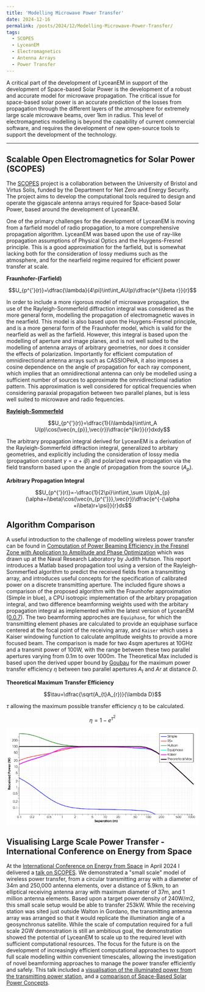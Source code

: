 ```yaml
---
title: 'Modelling Microwave Power Transfer'
date: 2024-12-16
permalink: /posts/2024/12/Modelling-Microwave-Power-Transfer/
tags:
  - SCOPES
  - LyceanEM
  - Electromagnetics
  - Antenna Arrays
  - Power Transfer
---
```


A critical part of the development of LyceanEM in support of the development of Space-based Solar Power is the development of a robust and accurate model for microwave propagation. The critical issue for space-based solar power is an accurate prediction of the losses from propagation through the different layers of the atmosphere for extremely large scale microwave beams, over 1km in radius. This level of electromagnetics modelling is beyond the capability of current commercial software, and requires the development of new open-source tools to support the development of the technology.

-------------

Scalable Open Electromagnetics for Solar Power (SCOPES)
------------------------------------------------------------

The [SCOPES](https://www.bristol.ac.uk/news/2023/june/space-solar-project.html) project is a collaboration between the University of Bristol and Virtus Solis, funded by the Department for Net Zero and Energy Security. The project aims to develop the computational tools required to design and operate the gigascale antenna arrays required for Space-based Solar Power, based around the development of LyceanEM.

One of the primary challenges for the development of LyceanEM is moving from a farfield model of radio propagation, to a more comprehensive propagation algorithm. LyceanEM was based upon the use of ray-like propagation assumptions of Physical Optics and the Huygens-Fresnel principle. This is a good approximation for the farfield, but is somewhat lacking both for the consideration of lossy mediums such as the atmosphere, and for the nearfield regime required for efficient power transfer at scale.

**Fraunhofer-(Farfield)**

$$U_{p^{'}(r)}=\dfrac{\lambda}{4\pi}\int\int_AU(p)\dfrac{e^{j\beta r}}{r}$$

In order to include a more rigorous model of microwave propagation, the use of the Rayleigh-Sommerfeld diffraction integral was considered as the more general form, modelling the propagation of electromagnetic waves in the nearfield. This model is also based upon the Huygens-Fresnel principle, and is a more general form of the Fraunhofer model, which is valid for the nearfield as well as the farfield. However, this integral is based upon the modelling of aperture and image planes, and is not well suited to the modelling of antenna arrays of arbitrary geometries, nor does it consider the effects of polarization. Importantly for efficient computation of omnidirectional antenna arrays such as CASSIOPeiA, it also imposes a cosine dependence on the angle of propagation for each ray component, which implies that an omnidirectional antenna can only be modelled using a sufficient number of sources to approximate the omnidirectional radiation pattern. This approximation is well considered for optical frequencies when considering paraxial propagation between two parallel planes, but is less well suited to microwave and radio fequencies.

**[Rayleigh-Sommerfeld](https://en.wikipedia.org/wiki/Fresnel_diffraction)**

$$U_{p^{'}(r)}=\dfrac{1}{i\lambda}\int\int_A U(p)\cos(\vec{n_{p}},\vec{r})\dfrac{e^{ikr}}{r}dxdy$$

The arbitrary propagation integral derived for LyceanEM is a derivation of the Rayleigh-Sommerfeld diffraction integral, generalized to arbitary geometries, and explicitly including the consideration of lossy media (propagation constant $\gamma=\alpha+i\beta$) and polarized wave propagation via the field transform based upon the angle of propagation from the source ($A_{p}$). 

**Arbitrary Propagation Integral**

$$U_{p^{'}(r)}=-\dfrac{1}{2\pi}\int\int_\sum U(p)A_{p}(\alpha+i\beta)\cos(\vec{n_{p^{'}}},\vec{r})\dfrac{e^{-(\alpha +i\beta)r+\psi}}{r}ds$$

Algorithm Comparison
----------------------
A useful introduction to the challenge of modelling wireless power transfer can be found in 
[Computation of Power Beaming Efficiency
in the Fresnel Zone with Application to
Amplitude and Phase Optimization](https://apps.dtic.mil/sti/trecms/pdf/AD1128170.pdf) which was drawn up at the Naval Research Laboratory by Judith Hutson. This report introduces a Matlab based propagation tool using a version of the Rayleigh-Sommerfled algorithm to predict the received fields from a transmitting array, and introduces useful concepts for the specification of calibrated power on a discrete transmitting aperture.  The included figure shows a comparison of the proposed algorithm with the Fraunhofer approximation (Simple in blue), a CPU isotropic implementation of the arbitary propagation integral, and two difference beamforming weights used with the arbitary propagation integral as implemented within the latest version of LyceanEM ([0.0.7](https://github.com/LyceanEM/LyceanEM-Python/releases/tag/0.0.7)). The two beamforming approches are `Equiphase`, for which the transmitting element phases are calculated to provide an equiphase surface centered at the focal point of the receiving array, and `Kaiser` which uses a Kaiser windowing function to calculate amplitude weights to provide a more focused beam. The comparison is made for two 4sqm apertures at 10GHz and a transmit power of 100W, with the range between these two parallel apertures varying from 0.1m to over 1000m. The Theoretical Max included is based upon the derived upper bound by [Goubau](https://www.tandfonline.com/doi/abs/10.1080/00222739.1970.11688767) for the maximum power transfer efficiency $\eta$ between two parallel apertures $A_{t}$ and $A{r}$ at distance $D$.

**Theoretical Maximum Transfer Efficiency**

$$\tau=\dfrac{\sqrt(A_{t}A_{r})}{\lambda D}$$

$\tau$ allowing the maximum possible transfer efficiency $\eta$ to be calculated. 

$$\eta=1-e^{\tau^{2}}$$

![Power Transfer Comparison for two 4sqm Aperture at 10GHz](/images/BeamformingComparison10GHz4t4sqm.png)



Visualising Large Scale Power Transfer - International Conference on Energy from Space
-------------------------------------

At the [International Conference on Energy from Space](https://www.aerosociety.com/events-calendar/international-conference-on-energy-from-space-2024/) in April 2024 I delivered a [talk on SCOPES](https://www.aerosociety.com/media/23649/efs-day-3-timothy-pelham.pdf). We demonstrated a "small scale" model of wireless power transfer, from a circular transmitting array with a diameter of 34m and 250,000 antenna elements, over a distance of 5.9km, to an elliptical receiving antenna array with maximum diameter of 37m, and 1 million antenna elements. Based upon a target power density of 240W/m2, this small scale setup would be able to transfer 253kW. While the receiving station was sited just outside Walton in Gordano, the transmitting antenna array was arranged so that it would replicate the illumination angle of a geosynchronus satellite. While the scale of computation required for a full scale 2GW demonstration is still an ambitious goal, the demonstration showed the potential of LyceanEM to scale up to the required level with sufficient computational resources. The focus for the future is on the development of increasingly efficient computational approaches to support full scale modelling within convenient timescales, allowing the investigation of novel beamforming approaches to manage the power transfer efficiently and safely. This talk included a [visualisation of the illuminated power from the transmitting power station](https://www.youtube.com/shorts/BHI4aCcsMMk), and a [comparison of Space-Based Solar Power Concepts](https://www.youtube.com/shorts/cKTon354SRI).